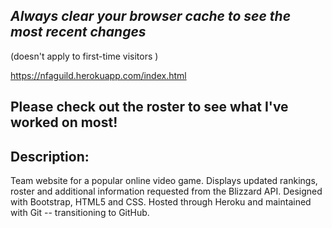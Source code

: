 
## *Always clear your browser cache to see the most recent changes* 
(doesn't apply to first-time visitors )

https://nfaguild.herokuapp.com/index.html

## __Please check out the roster to see what I've worked on most!__

## Description:
  Team website for a popular online video game. 
  Displays updated rankings, roster and additional information requested from the Blizzard API. 
  Designed with Bootstrap, HTML5 and CSS. 
  Hosted through Heroku and maintained with Git -- transitioning to GitHub.
  
  
